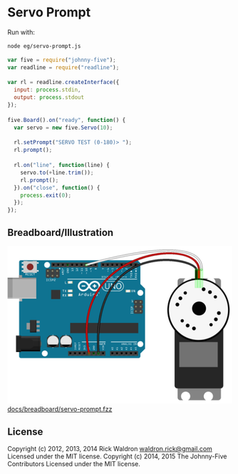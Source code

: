 <!--remove-start-->
# Servo Prompt

Run with:
```bash
node eg/servo-prompt.js
```
<!--remove-end-->

```javascript
var five = require("johnny-five");
var readline = require("readline");

var rl = readline.createInterface({
  input: process.stdin,
  output: process.stdout
});

five.Board().on("ready", function() {
  var servo = new five.Servo(10);

  rl.setPrompt("SERVO TEST (0-180)> ");
  rl.prompt();

  rl.on("line", function(line) {
    servo.to(+line.trim());
    rl.prompt();
  }).on("close", function() {
    process.exit(0);
  });
});

```


## Breadboard/Illustration


![docs/breadboard/servo-prompt.png](breadboard/servo-prompt.png)
[docs/breadboard/servo-prompt.fzz](breadboard/servo-prompt.fzz)




<!--remove-start-->
## License
Copyright (c) 2012, 2013, 2014 Rick Waldron <waldron.rick@gmail.com>
Licensed under the MIT license.
Copyright (c) 2014, 2015 The Johnny-Five Contributors
Licensed under the MIT license.
<!--remove-end-->
